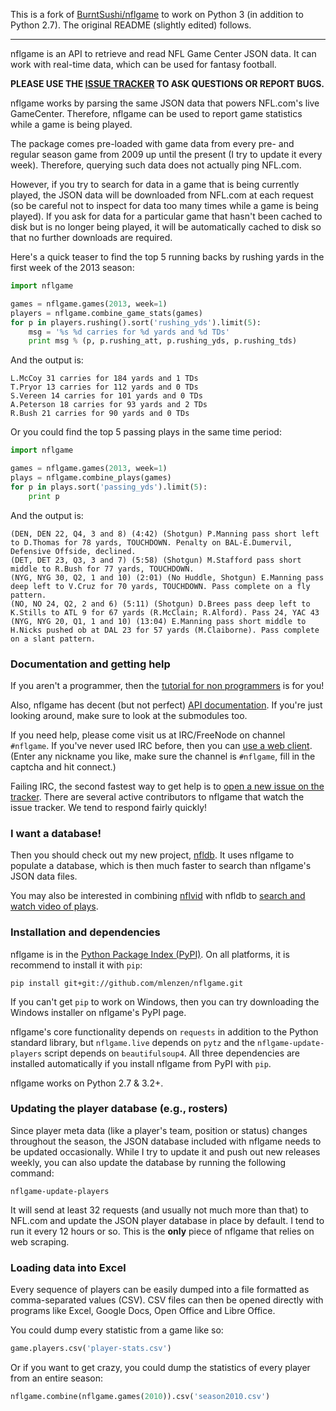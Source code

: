 This is a fork of [BurntSushi/nflgame](https://github.com/BurntSushi/nflgame)
to work on Python 3 (in addition to Python 2.7).
The original README (slightly edited) follows.

-----

nflgame is an API to retrieve and read NFL Game Center JSON data.
It can work with real-time data, which can be used for fantasy football.

**PLEASE USE THE
[ISSUE TRACKER](https://github.com/mlenzen/nflgame/issues) TO ASK
QUESTIONS OR REPORT BUGS.**

nflgame works by parsing the same JSON data that powers NFL.com's live
GameCenter. Therefore, nflgame can be used to report game statistics while
a game is being played.

The package comes pre-loaded with game data from every pre- and regular
season game from 2009 up until the present (I try to update it every week).
Therefore, querying such data does not actually ping NFL.com.

However, if you try to search for data in a game that is being currently
played, the JSON data will be downloaded from NFL.com at each request (so be
careful not to inspect for data too many times while a game is being played).
If you ask for data for a particular game that hasn't been cached to disk
but is no longer being played, it will be automatically cached to disk
so that no further downloads are required.

Here's a quick teaser to find the top 5 running backs by rushing yards in the
first week of the 2013 season:

```python
import nflgame

games = nflgame.games(2013, week=1)
players = nflgame.combine_game_stats(games)
for p in players.rushing().sort('rushing_yds').limit(5):
    msg = '%s %d carries for %d yards and %d TDs'
    print msg % (p, p.rushing_att, p.rushing_yds, p.rushing_tds)
```

And the output is:

```
L.McCoy 31 carries for 184 yards and 1 TDs
T.Pryor 13 carries for 112 yards and 0 TDs
S.Vereen 14 carries for 101 yards and 0 TDs
A.Peterson 18 carries for 93 yards and 2 TDs
R.Bush 21 carries for 90 yards and 0 TDs
```

Or you could find the top 5 passing plays in the same time period:

```python
import nflgame

games = nflgame.games(2013, week=1)
plays = nflgame.combine_plays(games)
for p in plays.sort('passing_yds').limit(5):
    print p
```

And the output is:

```
(DEN, DEN 22, Q4, 3 and 8) (4:42) (Shotgun) P.Manning pass short left to D.Thomas for 78 yards, TOUCHDOWN. Penalty on BAL-E.Dumervil, Defensive Offside, declined.
(DET, DET 23, Q3, 3 and 7) (5:58) (Shotgun) M.Stafford pass short middle to R.Bush for 77 yards, TOUCHDOWN.
(NYG, NYG 30, Q2, 1 and 10) (2:01) (No Huddle, Shotgun) E.Manning pass deep left to V.Cruz for 70 yards, TOUCHDOWN. Pass complete on a fly pattern.
(NO, NO 24, Q2, 2 and 6) (5:11) (Shotgun) D.Brees pass deep left to K.Stills to ATL 9 for 67 yards (R.McClain; R.Alford). Pass 24, YAC 43
(NYG, NYG 20, Q1, 1 and 10) (13:04) E.Manning pass short middle to H.Nicks pushed ob at DAL 23 for 57 yards (M.Claiborne). Pass complete on a slant pattern.
```


### Documentation and getting help

If you aren't a programmer, then the
[tutorial for non
programmers](https://github.com/BurntSushi/nflgame/wiki/Tutorial-for-non-programmers:-Installation-and-examples)
is for you!

Also, nflgame has decent (but not perfect)
[API documentation](http://pdoc.burntsushi.net/nflgame).
If you're just looking around, make sure to look at the submodules too.

If you need help, please come visit us at IRC/FreeNode on channel `#nflgame`.
If you've never used IRC before, then you can
[use a web client](http://webchat.freenode.net/?channels=%23nflgame).
(Enter any nickname you like, make sure the channel is `#nflgame`, fill in
the captcha and hit connect.)

Failing IRC, the second fastest way to get help is to
[open a new issue on the
tracker](https://github.com/BurntSushi/nflgame/issues/new).
There are several active contributors to nflgame that watch the issue tracker.
We tend to respond fairly quickly!


### I want a database!

Then you should check out my new project,
[nfldb](https://github.com/BurntSushi/nfldb).
It uses nflgame to populate a database, which is then much faster to search
than nflgame's JSON data files.

You may also be interested in combining
[nflvid](https://github.com/BurntSushi/nflvid)
with nfldb to
[search and watch video of
plays](https://github.com/BurntSushi/nfldb/wiki/Watching-videos-of-plays-with-nflvid).


### Installation and dependencies

nflgame is in the
[Python Package Index (PyPI)](http://pypi.python.org/pypi/nflgame/).
On all platforms, it is recommend to install it with `pip`:

```
pip install git+git://github.com/mlenzen/nflgame.git
```

If you can't get `pip` to work on Windows, then you can try downloading the
Windows installer on nflgame's PyPI page.

nflgame's core functionality depends on `requests` in addition to the
Python standard library, but `nflgame.live` depends on `pytz` and the
`nflgame-update-players` script depends on `beautifulsoup4`.
All three dependencies are installed automatically if you install nflgame from
PyPI with `pip`.

nflgame works on Python 2.7 & 3.2+.


### Updating the player database (e.g., rosters)

Since player meta data (like a player's team, position or status) changes
throughout the season, the JSON database included with nflgame needs to be
updated occasionally. While I try to update it and push out new releases
weekly, you can also update the database by running the following command:

```
nflgame-update-players
```

It will send at least 32 requests (and usually not much more than that) to
NFL.com and update the JSON player database in place by default. I tend to run
it every 12 hours or so. This is the **only** piece of nflgame that relies on
web scraping.


### Loading data into Excel

Every sequence of players can be easily dumped into a file formatted
as comma-separated values (CSV). CSV files can then be opened directly
with programs like Excel, Google Docs, Open Office and Libre Office.

You could dump every statistic from a game like so:

```python
game.players.csv('player-stats.csv')
```

Or if you want to get crazy, you could dump the statistics of every player
from an entire season:

```python
nflgame.combine(nflgame.games(2010)).csv('season2010.csv')
```
